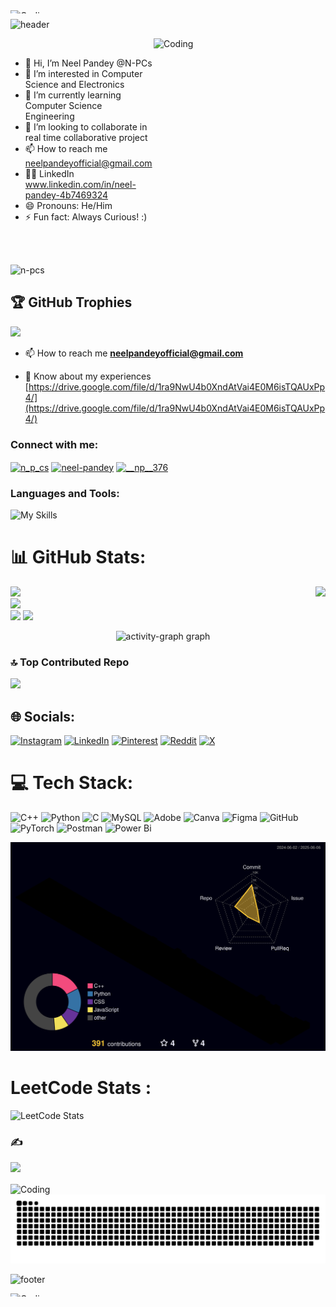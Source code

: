 <img align="right" alt ="Coding" width="3000px" height="5px" src="https://media0.giphy.com/media/v1.Y2lkPTc5MGI3NjExam9mYTl0eWJncWs4Nmszb3BwMjQ5bXJxZnYwNGxhY3RybHdtemZrYiZlcD12MV9pbnRlcm5hbF9naWZfYnlfaWQmY3Q9Zw/3otO6NFBIAFg2vPZuM/giphy.gif">

![header](https://capsule-render.vercel.app/api?type=waving&color=timeGradient&height=200&section=header&text=Hi%2C%20I%27m%20Neel%20Pandey%20👋&fontSize=50&animation=scaleIn&fontAlignY=35&desc=A%20passionate%20developer%20exploring%20the%20digital%20frontier&descSize=20&descAlignY=55&descAlign=50)

<img align="right" alt ="Coding" width="275px" height="275x" src="https://media3.giphy.com/media/v1.Y2lkPTc5MGI3NjExZ3Ftbzl1dnN1YXZjNDU5M2JvbmhjeXVncGZjcGNpdG9tY2xjNXVzNSZlcD12MV9pbnRlcm5hbF9naWZfYnlfaWQmY3Q9Zw/78XCFBGOlS6keY1Bil/giphy.gif">

<br>
<p></p>


- 👋 Hi, I’m Neel Pandey @N-PCs
- 👀 I’m interested in Computer Science and Electronics
- 🌱 I’m currently learning Computer Science Engineering
- 💞️ I’m looking to collaborate in real time collaborative project
- 📫 How to reach me neelpandeyofficial@gmail.com
- 🧑‍💻 LinkedIn  www.linkedin.com/in/neel-pandey-4b7469324
- 😄 Pronouns: He/Him
- ⚡ Fun fact: Always Curious!   :)

</br>


<br>
<p align="left"> <img src="https://komarev.com/ghpvc/?username=n-pcs&label=Profile%20views&color=0e75b6&style=flat" alt="n-pcs" /> </p>

## 🏆 GitHub Trophies
![](https://github-profile-trophy.vercel.app/?username=N-PCs&theme=radical&no-frame=false&no-bg=true&margin-w=4)


- 📫 How to reach me **neelpandeyofficial@gmail.com**

- 📄 Know about my experiences [https://drive.google.com/file/d/1ra9NwU4b0XndAtVai4E0M6isTQAUxPp4/](https://drive.google.com/file/d/1ra9NwU4b0XndAtVai4E0M6isTQAUxPp4/)


<h3 align="left">Connect with me:</h3>
<p align="left">
<a href="https://twitter.com/n_p_cs" target="blank"><img align="center" src="https://raw.githubusercontent.com/rahuldkjain/github-profile-readme-generator/master/src/images/icons/Social/twitter.svg" alt="n_p_cs" height="30" width="40" /></a>
<a href="https://linkedin.com/in/www.linkedin.com/in/neel-pandey-4b7469324" target="blank"><img align="center" src="https://raw.githubusercontent.com/rahuldkjain/github-profile-readme-generator/master/src/images/icons/Social/linked-in-alt.svg" alt="neel-pandey" height="30" width="40" /></a>
<a href="https://instagram.com/neel_pandey_" target="blank"><img align="center" src="https://raw.githubusercontent.com/rahuldkjain/github-profile-readme-generator/master/src/images/icons/Social/instagram.svg" alt="__np__376" height="30" width="40" /></a>
</p>

<h3 align="left">Languages and Tools:</h3>

![My Skills](https://skillicons.dev/icons?i=cpp,py,html,css,js,mysql,matlab,vscode,pycharm,clion,anaconda,atom,github,git,windows,figma,notion,postman,premiere,ps)

# 📊 GitHub Stats:
<img align="right" height="200" src="https://i.imgflip.com/65efzo.gif"  />

![](https://github-readme-stats.vercel.app/api?username=N-PCs&theme=radical&hide_border=true&include_all_commits=true&count_private=true)<br/>
![](https://nirzak-streak-stats.vercel.app/?user=N-PCs&theme=radical&hide_border=true)<br/>
![](http://github-profile-summary-cards.vercel.app/api/cards/most-commit-language?username=N-PCs&theme=radical&include_all_commits=true&count_private=true&layout=compact)
![](https://github-readme-stats.vercel.app/api/top-langs/?username=N-PCs&theme=radical&hide_border=true&include_all_commits=true&count_private=true&layout=compact)

<div align="center">
  <img src="https://github-readme-activity-graph.vercel.app/graph?username=N-PCs&radius=16&theme=react&area=true&order=5" height="300" alt="activity-graph graph"  />
</div>


###

### 🔝 Top Contributed Repo
![](https://github-contributor-stats.vercel.app/api?username=N-PCs&limit=5&theme=aura&combine_all_yearly_contributions=true)

## 🌐 Socials:
[![Instagram](https://img.shields.io/badge/Instagram-%23E4405F.svg?logo=Instagram&logoColor=white)](https://instagram.com/neel_pandey_) [![LinkedIn](https://img.shields.io/badge/LinkedIn-%230077B5.svg?logo=linkedin&logoColor=white)](https://linkedin.com/in/www.linkedin.com/in/neel-pandey-4b7469324) [![Pinterest](https://img.shields.io/badge/Pinterest-%23E60023.svg?logo=Pinterest&logoColor=white)](https://pinterest.com/nplegend959) [![Reddit](https://img.shields.io/badge/Reddit-%23FF4500.svg?logo=Reddit&logoColor=white)](https://reddit.com/user/np_legend) [![X](https://img.shields.io/badge/X-black.svg?logo=X&logoColor=white)](https://x.com/@n_p_cs) 

# 💻 Tech Stack:
![C++](https://img.shields.io/badge/c++-%2300599C.svg?style=flat&logo=c%2B%2B&logoColor=white) ![Python](https://img.shields.io/badge/python-3670A0?style=flat&logo=python&logoColor=ffdd54) ![C](https://img.shields.io/badge/c-%2300599C.svg?style=flat&logo=c&logoColor=white) ![MySQL](https://img.shields.io/badge/mysql-4479A1.svg?style=flat&logo=mysql&logoColor=white) ![Adobe](https://img.shields.io/badge/adobe-%23FF0000.svg?style=flat&logo=adobe&logoColor=white) ![Canva](https://img.shields.io/badge/Canva-%2300C4CC.svg?style=flat&logo=Canva&logoColor=white) ![Figma](https://img.shields.io/badge/figma-%23F24E1E.svg?style=flat&logo=figma&logoColor=white) ![GitHub](https://img.shields.io/badge/github-%23121011.svg?style=flat&logo=github&logoColor=white) ![PyTorch](https://img.shields.io/badge/PyTorch-%23EE4C2C.svg?style=flat&logo=PyTorch&logoColor=white) ![Postman](https://img.shields.io/badge/Postman-FF6C37?style=flat&logo=postman&logoColor=white) ![Power Bi](https://img.shields.io/badge/power_bi-F2C811?style=flat&logo=powerbi&logoColor=black)

![](./profile-3d-contrib/profile-night-rainbow.svg)

# LeetCode Stats :
![LeetCode Stats](https://leetcard.jacoblin.cool/n-pcs?theme=dark&font=Abel&ext=heatmap)

### ✍️ 
![](https://quotes-github-readme.vercel.app/api?type=horizontal&theme=dark) 

<img align="center" alt ="Coding" width="800" src="https://github.com/N-PCs/Source/blob/main/%E1%B4%8D%E1%B4%80%C9%B4%E1%B4%85%CA%8F%20%CA%99%E1%B4%9C%C9%B4%C9%B4%CA%8F.gif">


<picture>
  <source media="(prefers-color-scheme: dark)" srcset="https://raw.githubusercontent.com/N-PCs/N-PCs/output/github-snake-dark.svg" />
  <source media="(prefers-color-scheme: light)" srcset="https://raw.githubusercontent.com/N-PCs/N-PCs/output/github-snake.svg" />
  <img alt="github-snake" src="https://raw.githubusercontent.com/N-PCs/N-PCs/output/github-snake.svg" />
</picture>

![footer](https://capsule-render.vercel.app/api?type=waving&color=timeGradient&height=100&section=footer)

<img align="right" alt ="Coding" width="3000px" height="5px" src="https://media0.giphy.com/media/v1.Y2lkPTc5MGI3NjExam9mYTl0eWJncWs4Nmszb3BwMjQ5bXJxZnYwNGxhY3RybHdtemZrYiZlcD12MV9pbnRlcm5hbF9naWZfYnlfaWQmY3Q9Zw/3otO6NFBIAFg2vPZuM/giphy.gif">
